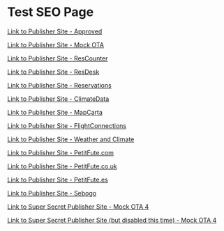# Test SEO Page

<a href="http://ct-approved-business.s3-website-us-east-1.amazonaws.com/site.html">Link to Publisher Site - Approved</a>


<a href="https://ct-mock-ota-5.s3-us-west-1.amazonaws.com/index.html">Link to Publisher Site - Mock OTA</a>


<a href="https://www.reservationcounter.com/hotels/show/6040b80/gild-hall-a-thompson-hotel?location=new-york-ny&lp=189.00&dist=0.3&pos=1&check-in=2021-09-27&check-out=2021-09-29&wdates=1">Link to Publisher Site - ResCounter</a>


<a href="https://www.reservationdesk.com/hotel/6040b80/gild-hall-a-thompson-hotel?check-in=2021-09-27&check-out=2021-09-29&pos=1">Link to Publisher Site - ResDesk</a>

<a href="https://www.reservations.com/hotel/hyatt-place-denver-downtown?rmcid=rcc16&rmcid=tophotels6&utm_source=googleads&gclid=CjwKCAiAkan9BRAqEiwAP9X6UV5RIAYiWCl2DINBcABGgY79_nBGtRW1Go45lLIi8_Xxd8ne6KWdExoCKhQQAvD_BwE">Link to Publisher Site - Reservations</a>

<a href="https://en.climate-data.org/europe/united-kingdom/england/london-1">Link to Publisher Site - ClimateData</a>

<a href="https://mapcarta.com/Orlando">Link to Publisher Site - MapCarta</a>

<a href="https://www.flightconnections.com/flights-from-lhr-to-jfk">Link to Publisher Site - FlightConnections</a>

<a href="https://weather-and-climate.com/average-monthly-Rainfall-Temperature-Sunshine-in-Norway">Link to Publisher Site - Weather and Climate</a>

<a href="https://www.petitfute.com/r2-ile-de-france/">Link to Publisher Site - PetitFute.com</a>

<a href="https://www.petitfute.co.uk/v39823-rome/">Link to Publisher Site - PetitFute.co.uk</a>

<a href="https://www.petitfute.es/v39757-madrid/">Link to Publisher Site - PetitFute.es</a>

<a href="https://www.sebogo.es/blog/destinos/12-razones-para-visitar-la-hermosa-montreal">Link to Publisher Site - Sebogo</a>

<a href="https://ct-mock-ota-4.s3-us-west-1.amazonaws.com/index.html">Link to Super Secret Publisher Site - Mock OTA 4</a>

<a href="https://ct-mock-ota-4.s3-us-west-1.amazonaws.com/index.html?enabled=false">Link to Super Secret Publisher Site (but disabled this time) - Mock OTA 4</a>
